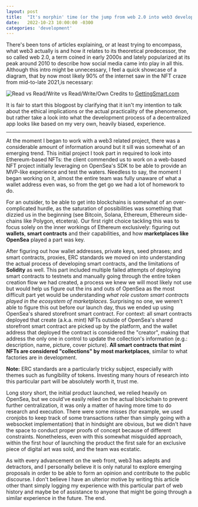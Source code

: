 ```yaml
---
layout: post
title:  "It's morphin' time (or the jump from web 2.0 into web3 development)"
date:   2022-10-23 10:00:00 -0300
categories: 'development'
---
```


There's been tons of articles explaining, or at least trying to encompass, what web3 actually is and how it relates to its theoretical predecessor, the so called web 2.0, a term coined in early 2000s and lately popularized at its peak around 2010 to describe how social media came into play in all this. Although this intro might be unnecessary, I feel a quick showcase of a diagram, that by now most likely 90% of the internet saw in the NFT craze from mid-to-late 2021,is necessary:

![Read vs Read/Write vs Read/Write/Own](https://www.gettingsmart.com/wp-content/uploads/2022/08/4ba40746-3ea0-42f3-8561-14cc1856e59e_D0PzD9bppJkDwgCzWr4D6R_02NhLazwsWVpN9BUL_K0L0qBTrhen0lsbe_CObfxkhZ3mHiGFNaB1MIX61dGxtb2BrH3kZNPVu4SjGeOuR0mGnFPOeMyRJnxTedvaBXauSbHtc30eFvSIqGnocae0t8s.png)
Credits to [GettingSmart.com](https://www.gettingsmart.com/2022/08/17/three-ways-web3-will-change-education-for-good/)

It is fair to start this blogpost by clarifying that it isn't my intention to talk about the ethical implications or the actual practicality of the phenomenon, but rather take a look into what the development process of a decentralized app looks like based on my very own, heavily biased, experience.

---

At the moment I began to work with a web3 related project, there was a considerable amount of information around but it sill was somewhat of an emerging trend. This initial project I took part in required to look into Ethereum-based NFTs: the client commended us to work on a web-based NFT project initially leveraging on OpenSea's SDK to be able to provide an MVP-like experience and test the waters. Needless to say, the moment I began working on it, almost the entire team was fully unaware of what a wallet address even was, so from the get go we had a lot of homework to do.

For an outsider, to be able to get into blockchains is somewhat of an over-complicated hurdle, as the saturation of possibilities was something that dizzied us in the beginning (see Bitcoin, Solana, Ethereum, Ethereum side-chains like Polygon, etcetera). Our first right choice tackling this was to focus solely on the inner workings of Ethereum exclusively: figuring out **wallets**, **smart contracts** and their capabilities, and how **marketplaces like OpenSea** played a part was key.

After figuring out how wallet addresses, private keys, seed phrases; and smart contracts, proxies, ERC standards we moved on into understanding the actual process of developing smart contracts, and the limitations of **Solidity** as well. This part included multiple failed attempts of deploying smart contracts to testnets and manually going through the entire token creation flow we had created, a process we knew we will most likely not use but would help us figure out the ins and outs of OpenSea as the most difficult part yet would be understanding *what role custom smart contracts played in the ecosystem of marketplaces*. Surprising no one, we weren't able to figure this out before our launch day, thus we ended up using OpenSea's shared storefront smart contract. For context: all smart contracts deployed that create (a.k.a. mint) NFTs outside of OpenSea's shared storefront smart contract are picked up by the platform, and the wallet address that deployed the contract is considered the "creator", making that address the only one in control to update the collection's information (e.g.: description, name, picture, cover picture). **All smart contracts that mint NFTs are considered "collections" by most marketplaces**, similar to what factories are in development.

**Note:** ERC standards are a particularly tricky subject, especially with themes such as fungibility of tokens. Investing many hours of research into this particular part will be absolutely worth it, trust me.

Long story short, the initial product launched, we relied heavily on OpenSea, but we could've easily relied on the actual blockchain to prevent further centralization, it was only a matter of having more time to do research and execution. There were some misses (for example, we used cronjobs to keep track of some transactions rather than simply going with a websocket implementation) that in hindsight are obvious, but we didn't have the space to conduct proper proofs of concept because of different constraints. Nonetheless, even with this somewhat misguided approach, within the first hour of launching the product the first sale for an exclusive piece of digital art was sold, and the team was ecstatic.

As with every advancement on the web front, web3 has adepts and detractors, and I personally believe it is only natural to explore emerging proposals in order to be able to form an opinion and contribute to the public discourse. I don't believe I have an ulterior motive by writing this article other thant simply logging my experience with this particular part of web history and maybe be of assistance to anyone that might be going through a similar experience in the future. The end.